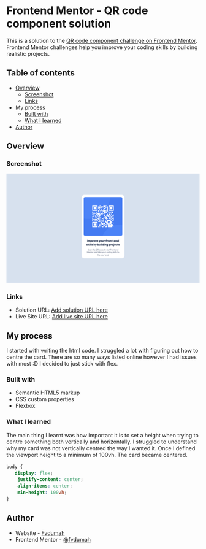 # Frontend Mentor - QR code component solution

This is a solution to the [QR code component challenge on Frontend Mentor](https://www.frontendmentor.io/challenges/qr-code-component-iux_sIO_H). Frontend Mentor challenges help you improve your coding skills by building realistic projects. 

## Table of contents

- [Overview](#overview)
  - [Screenshot](#screenshot)
  - [Links](#links)
- [My process](#my-process)
  - [Built with](#built-with)
  - [What I learned](#what-i-learned)
- [Author](#author)


## Overview

### Screenshot

![](./images/screenshot-desktop.png)

### Links

- Solution URL: [Add solution URL here](https://github.com/fvdumah/QR-Code)
- Live Site URL: [Add live site URL here](https://fvdumah.github.io/QR-Code/)

## My process
I started with writing the html code.
I struggled a lot with figuring out how to centre the card.
There are so many ways listed online however I had issues with most :D
I decided to just stick with flex.

### Built with

- Semantic HTML5 markup
- CSS custom properties
- Flexbox


### What I learned

The main thing I learnt was how important it is to set a height when trying to centre something both vertically and horizontally. I struggled to understand why my card was not vertically centred the way I wanted it. Once I defined the viewport height to a minimum of 100vh. The card became centered.



```css
body {
   display: flex;
    justify-content: center;
    align-items: center;
    min-height: 100vh;
}

```


## Author

- Website - [Fvdumah](https://github.com/fvdumah)
- Frontend Mentor - [@fvdumah](https://www.frontendmentor.io/profile/fvdumah)

